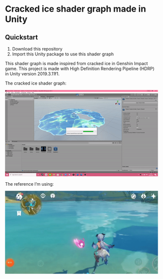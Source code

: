 # Cracked ice shader graph made in Unity

## Quickstart
1. Download this repository
2. Import this Unity package to use this shader graph

This shader graph is made inspired from cracked ice in Genshin Impact game. This project is made with High Definition Rendering Pipeline (HDRP) in Unity version 2019.3.11f1.  

The cracked ice shader graph:

![](https://github.com/kaechiii/Cracked-ice-shader-graph/blob/main/Gif/Result.gif)

The reference I’m using:

![](https://github.com/kaechiii/Cracked-ice-shader-graph/blob/main/Gif/Reference.gif)
